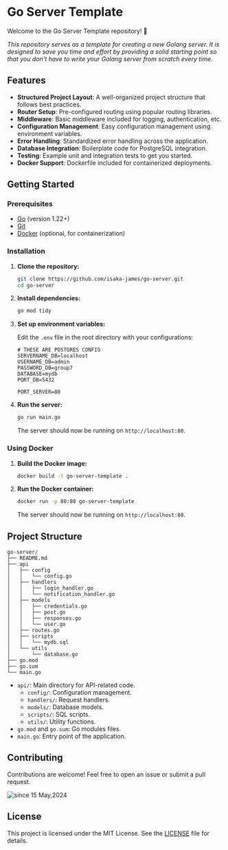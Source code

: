 # Go Server Template

Welcome to the Go Server Template repository! 🎉

*This repository serves as a template for creating a new Golang server. It is designed to save you time and effort by providing a solid starting point so that you don't have to write your Golang server from scratch every time.*

## Features

- **Structured Project Layout**: A well-organized project structure that follows best practices.
- **Router Setup**: Pre-configured routing using popular routing libraries.
- **Middleware**: Basic middleware included for logging, authentication, etc.
- **Configuration Management**: Easy configuration management using environment variables.
- **Error Handling**: Standardized error handling across the application.
- **Database Integration**: Boilerplate code for PostgreSQL integration.
- **Testing**: Example unit and integration tests to get you started.
- **Docker Support**: Dockerfile included for containerized deployments.

## Getting Started

### Prerequisites

- [Go](https://golang.org/doc/install) (version 1.22+)
- [Git](https://git-scm.com/book/en/v2/Getting-Started-Installing-Git)
- [Docker](https://docs.docker.com/get-docker/) (optional, for containerization)

### Installation

1. **Clone the repository:**

    ```sh
    git clone https://github.com/isaka-james/go-server.git
    cd go-server
    ```

2. **Install dependencies:**

    ```sh
    go mod tidy
    ```

3. **Set up environment variables:**

    Edit the `.env` file in the root directory with your configurations:

    ```env
    # THESE ARE POSTGRES CONFIG
    SERVERNAME_DB=localhost
    USERNAME_DB=admin
    PASSWORD_DB=group7
    DATABASE=mydb
    PORT_DB=5432

    PORT_SERVER=80
    ```

4. **Run the server:**

    ```sh
    go run main.go
    ```

    The server should now be running on `http://localhost:80`.


### Using Docker

1. **Build the Docker image:**

    ```sh
    docker build -t go-server-template .
    ```

2. **Run the Docker container:**

    ```sh
    docker run -p 80:80 go-server-template
    ```

    The server should now be running on `http://localhost:80`.

## Project Structure

```plaintext
go-server/
├── README.md
├── api
│   ├── config
│   │   └── config.go
│   ├── handlers
│   │   ├── login_handler.go
│   │   └── notification_handler.go
│   ├── models
│   │   ├── credentials.go
│   │   ├── post.go
│   │   ├── responses.go
│   │   └── user.go
│   ├── routes.go
│   ├── scripts
│   │   └── mydb.sql
│   └── utils
│       └── database.go
├── go.mod
├── go.sum
└── main.go
```

- `api/`: Main directory for API-related code.
  - `config/`: Configuration management.
  - `handlers/`: Request handlers.
  - `models/`: Database models.
  - `scripts/`: SQL scripts.
  - `utils/`: Utility functions.
- `go.mod` and `go.sum`: Go modules files.
- `main.go`: Entry point of the application.



## Contributing

Contributions are welcome! Feel free to open an issue or submit a pull request.


  <p>
    <img src="https://komarev.com/ghpvc/?username=go-server&label=Project%20views&color=0e75b6&style=flat" alt="since 15 May,2024" />
  </p>

## License

This project is licensed under the MIT License. See the [LICENSE](LICENSE) file for details.


